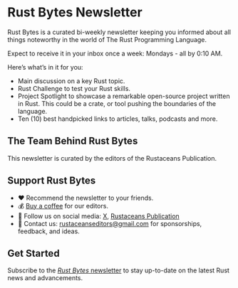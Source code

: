 
# Rust Bytes Newsletter
Rust Bytes is a curated bi-weekly newsletter keeping you informed about all things noteworthy in the world of The Rust Programming Language.

Expect to receive it in your inbox once a week: Mondays - all by 0:10 AM.

Here’s what’s in it for you:

- Main discussion on a key Rust topic.
- Rust Challenge to test your Rust skills.
- Project Spotlight to showcase a remarkable open-source project written in Rust. This could be a crate, or tool pushing the boundaries of the language.
- Ten (10) best handpicked links to articles, talks, podcasts and more.

## The Team Behind Rust Bytes

This newsletter is curated by the editors of the Rustaceans Publication.

## Support Rust Bytes

- ❤️ Recommend the newsletter to your friends.
- 💰 [Buy a coffee](https://www.buymeacoffee.com/rustbytes) for our editors.
- 🤳 Follow us on social media: [X](), [Rustaceans Publication](https://medium.com/rustaceans)
- 📧 Contact us: rustaceanseditors@gmail.com for sponsorships, feedback, and ideas.

## Get Started

Subscribe to the [*Rust Bytes* newsletter](https://weeklyrust.substack.com/) to stay up-to-date on the latest Rust news and advancements.

